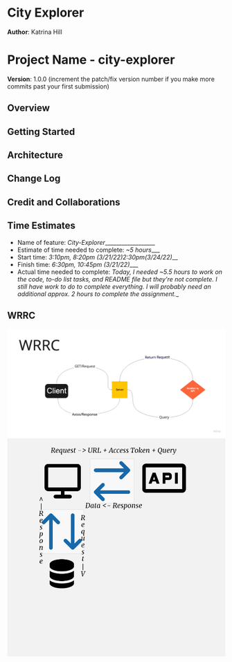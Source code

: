 # City Explorer

**Author**: Katrina Hill

# Project Name - city-explorer

**Version**: 1.0.0 (increment the patch/fix version number if you make more commits past your first submission)

## Overview
<!-- Provide a high level overview of what this application is and why you are building it, beyond the fact that it's an assignment for this class. (i.e. What's your problem domain?) -->

## Getting Started
<!-- What are the steps that a user must take in order to build this app on their own machine and get it running? -->

## Architecture
<!-- Provide a detailed description of the application design. What technologies (languages, libraries, etc) you're using, and any other relevant design information. -->

## Change Log
<!-- Use this area to document the iterative changes made to your application as each feature is successfully implemented. Use time stamps. Here's an example:

01-01-2001 4:59pm - Application now has a fully-functional express server, with a GET route for the location resource. -->

## Credit and Collaborations
<!-- Give credit (and a link) to other people or resources that helped you build this application. -->


## Time Estimates

- Name of feature: _City-Explorer___________________
- Estimate of time needed to complete: _~5 hours____
- Start time: _3:10pm, 8:20pm (3/21/22)_2:30pm_(3/24/22)___
- Finish time: _6:30pm, 10:45pm (3/21/22)____
- Actual time needed to complete: _Today, I needed ~5.5 hours to work on the code, to-do list tasks, and README file but they're not complete. I still have work to do to complete everything. I will probably need an additional approx. 2 hours to complete the assignment.__

## WRRC
![WRRC - Lab06](WRRC.jpg)
![WRRC - Lab07](WRRC2.png)
